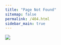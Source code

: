 ```yaml
---
title: "Page Not Found"
sitemap: false
permalink: /404.html
sidebar_main: true
---
```


![](https://encrypted-tbn0.gstatic.com/images?q=tbn:ANd9GcTaev18DTl__9_jOxTO8s7YwJYCznmtt1Biwg&s)